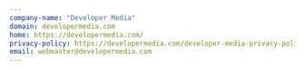 ```yaml
---
company-name: "Developer Media"
domain: developermedia.com
home: https://developermedia.com/
privacy-policy: https://developermedia.com/developer-media-privacy-policy/
email: webmaster@developermedia.com
---
```




